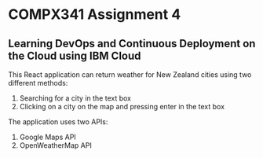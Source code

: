 # COMPX341 Assignment 4
## Learning DevOps and Continuous Deployment on the Cloud using IBM Cloud

This React application can return weather for New Zealand cities using two different methods:
1. Searching for a city in the text box
2. Clicking on a city on the map and pressing enter in the text box

The application uses two APIs:
1. Google Maps API
2. OpenWeatherMap API
